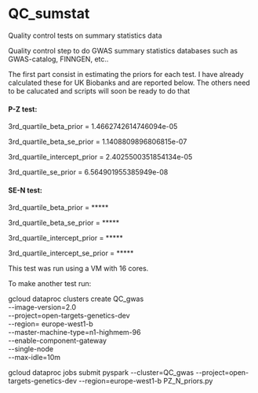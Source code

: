 # QC_sumstat
Quality control tests on summary statistics data

Quality control step to do GWAS summary statistics databases such as GWAS-catalog, FINNGEN, etc..

The first part consist in estimating the priors for each test. I have already calculated these for UK Biobanks and are reported below. The others need to be calucated and scripts will soon be ready to do that


#### P-Z test:
3rd_quartile_beta_prior = 1.4662742614746094e-05

3rd_quartile_beta_se_prior = 1.1408809896806815e-07

3rd_quartile_intercept_prior = 2.4025500351854134e-05

3rd_quartile_se_prior = 6.564901955385949e-08


#### SE-N test:
3rd_quartile_beta_prior = *****

3rd_quartile_beta_se_prior = *****

3rd_quartile_intercept_prior = *****

3rd_quartile_intercept_se_prior = *****


This test was run using a VM with 16 cores.

To make another test run:

gcloud dataproc clusters create QC_gwas \
        --image-version=2.0 \
        --project=open-targets-genetics-dev \
        --region= europe-west1-b \
	--master-machine-type=n1-highmem-96 \
        --enable-component-gateway \
        --single-node \
        --max-idle=10m
	
	
gcloud dataproc jobs submit pyspark --cluster=QC_gwas --project=open-targets-genetics-dev --region=europe-west1-b PZ_N_priors.py

